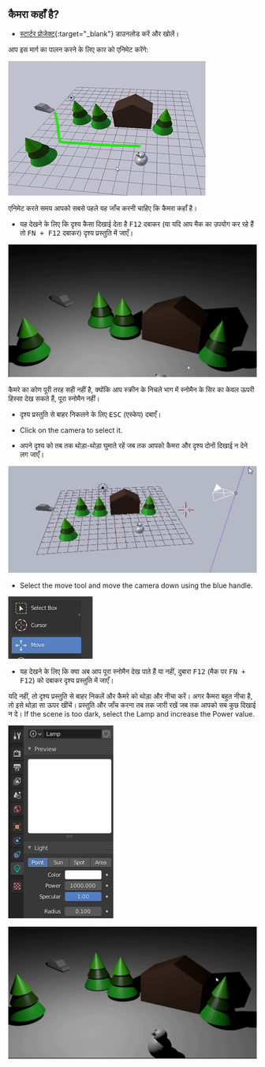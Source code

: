 ## कैमरा कहाँ है?

+ [स्टार्टर प्रोजेक्ट](resources/snow-scene-starter.blend){:target="_blank"} डाउनलोड करें और खोलें।

आप इस मार्ग का पालन करने के लिए कार को एनिमेट करेंगे:

![कार मार्ग](images/blender-proper-car-route.png)

एनिमेट करते समय आपको सबसे पहले यह जाँच करनी चाहिए कि कैमरा कहाँ है।

+ यह देखने के लिए कि दृश्य कैसा दिखाई देता है <kbd>F12</kbd> दबाकर (या यदि आप मैक का उपयोग कर रहे हैं तो <kbd>FN + F12</kbd> दबाकर) दृश्य प्रस्तुति में जाएँ।

![प्रारंभिक प्रस्तुति](images/blender-initial-render.png)

कैमरे का कोण पूरी तरह सही नहीं है, क्योंकि आप स्क्रीन के निचले भाग में स्नोमैन के सिर का केवल ऊपरी हिस्सा देख सकते हैं, पूरा स्नोमैन नहीं।

+ दृश्य प्रस्तुति से बाहर निकलने के लिए <kbd>ESC</kbd> (एस्केप) दबाएँ।

+ Click on the camera to select it.

+ अपने दृश्य को तब तक थोड़ा-थोड़ा घुमाते रहें जब तक आपको कैमरा और दृश्य दोनों दिखाई न देने लग जाएँ।

![कैमरे को चलाएँ](images/blender-snowscene-move-camera.png)

+ Select the move tool and move the camera down using the blue handle.

![Move tool](images/blender-move-tool.png)

+ यह देखने के लिए कि क्या अब आप पूरा स्नोमैन देख पाते हैं या नहीं, दुबारा <kbd>F12</kbd> (मैक पर <kbd>FN + F12</kbd>) को दबाकर दृश्य प्रस्तुति में जाएँ।

यदि नहीं, तो दृश्य प्रस्तुति से बाहर निकलें और कैमरे को थोड़ा और नीचा करें। अगर कैमरा बहुत नीचा है, तो इसे थोड़ा सा ऊपर खींचें। प्रस्तुति और जाँच करना तब तक जारी रखें जब तक आपको सब कुछ दिखाई न दे। If the scene is too dark, select the Lamp and increase the Power value.

![Lamp power](images/blender-lamp-power.png)

![अंतिम प्रस्तुति](images/blender-final-render.png)